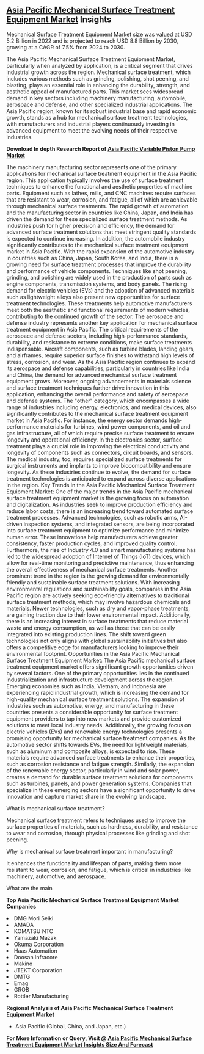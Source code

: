 <h2><a href="https://www.verifiedmarketreports.com/download-sample/?rid=435386&amp;utm_source=Github-Feb&amp;utm_medium=219" target="_blank">Asia Pacific Mechanical Surface Treatment Equipment Market</a> Insights</h2><p>Mechanical Surface Treatment Equipment Market size was valued at USD 5.2 Billion in 2022 and is projected to reach USD 8.8 Billion by 2030, growing at a CAGR of 7.5% from 2024 to 2030.</p><p><p>The Asia Pacific Mechanical Surface Treatment Equipment Market, particularly when analyzed by application, is a critical segment that drives industrial growth across the region. Mechanical surface treatment, which includes various methods such as grinding, polishing, shot peening, and blasting, plays an essential role in enhancing the durability, strength, and aesthetic appeal of manufactured parts. This market sees widespread demand in key sectors including machinery manufacturing, automobile, aerospace and defense, and other specialized industrial applications. The Asia Pacific region, known for its robust industrial base and rapid economic growth, stands as a hub for mechanical surface treatment technologies, with manufacturers and industrial players continuously investing in advanced equipment to meet the evolving needs of their respective industries. <p><strong>Download In depth Research Report of <a href="https://www.verifiedmarketreports.com/download-sample/?rid=236118&amp;utm_source=Pulse-Dec&amp;utm_medium=219" target="_blank">Asia Pacific Variable Piston Pump Market</a></strong></p> The machinery manufacturing sector represents one of the primary applications for mechanical surface treatment equipment in the Asia Pacific region. This application typically involves the use of surface treatment techniques to enhance the functional and aesthetic properties of machine parts. Equipment such as lathes, mills, and CNC machines require surfaces that are resistant to wear, corrosion, and fatigue, all of which are achievable through mechanical surface treatments. The rapid growth of automation and the manufacturing sector in countries like China, Japan, and India has driven the demand for these specialized surface treatment methods. As industries push for higher precision and efficiency, the demand for advanced surface treatment solutions that meet stringent quality standards is expected to continue increasing. In addition, the automobile industry significantly contributes to the mechanical surface treatment equipment market in Asia Pacific. With the rapid expansion of the automotive industry in countries such as China, Japan, South Korea, and India, there is a growing need for surface treatment processes that improve the durability and performance of vehicle components. Techniques like shot peening, grinding, and polishing are widely used in the production of parts such as engine components, transmission systems, and body panels. The rising demand for electric vehicles (EVs) and the adoption of advanced materials such as lightweight alloys also present new opportunities for surface treatment technologies. These treatments help automotive manufacturers meet both the aesthetic and functional requirements of modern vehicles, contributing to the continued growth of the sector. The aerospace and defense industry represents another key application for mechanical surface treatment equipment in Asia Pacific. The critical requirements of the aerospace and defense sectors, including high-performance standards, durability, and resistance to extreme conditions, make surface treatments indispensable. Aircraft components, such as turbine blades, landing gears, and airframes, require superior surface finishes to withstand high levels of stress, corrosion, and wear. As the Asia Pacific region continues to expand its aerospace and defense capabilities, particularly in countries like India and China, the demand for advanced mechanical surface treatment equipment grows. Moreover, ongoing advancements in materials science and surface treatment techniques further drive innovation in this application, enhancing the overall performance and safety of aerospace and defense systems. The "other" category, which encompasses a wide range of industries including energy, electronics, and medical devices, also significantly contributes to the mechanical surface treatment equipment market in Asia Pacific. For instance, the energy sector demands high-performance materials for turbines, wind power components, and oil and gas infrastructure, all of which require precise surface treatment to ensure longevity and operational efficiency. In the electronics sector, surface treatment plays a crucial role in improving the electrical conductivity and longevity of components such as connectors, circuit boards, and sensors. The medical industry, too, requires specialized surface treatments for surgical instruments and implants to improve biocompatibility and ensure longevity. As these industries continue to evolve, the demand for surface treatment technologies is anticipated to expand across diverse applications in the region. Key Trends in the Asia Pacific Mechanical Surface Treatment Equipment Market: One of the major trends in the Asia Pacific mechanical surface treatment equipment market is the growing focus on automation and digitalization. As industries seek to improve production efficiency and reduce labor costs, there is an increasing trend toward automated surface treatment processes. Advanced technologies, such as robotic arms, AI-driven inspection systems, and integrated sensors, are being incorporated into surface treatment equipment to optimize performance and minimize human error. These innovations help manufacturers achieve greater consistency, faster production cycles, and improved quality control. Furthermore, the rise of Industry 4.0 and smart manufacturing systems has led to the widespread adoption of Internet of Things (IoT) devices, which allow for real-time monitoring and predictive maintenance, thus enhancing the overall effectiveness of mechanical surface treatments. Another prominent trend in the region is the growing demand for environmentally friendly and sustainable surface treatment solutions. With increasing environmental regulations and sustainability goals, companies in the Asia Pacific region are actively seeking eco-friendly alternatives to traditional surface treatment methods, which may involve hazardous chemicals and materials. Newer technologies, such as dry and vapor-phase treatments, are gaining traction due to their lower environmental impact. Additionally, there is an increasing interest in surface treatments that reduce material waste and energy consumption, as well as those that can be easily integrated into existing production lines. The shift toward green technologies not only aligns with global sustainability initiatives but also offers a competitive edge for manufacturers looking to improve their environmental footprint. Opportunities in the Asia Pacific Mechanical Surface Treatment Equipment Market: The Asia Pacific mechanical surface treatment equipment market offers significant growth opportunities driven by several factors. One of the primary opportunities lies in the continued industrialization and infrastructure development across the region. Emerging economies such as India, Vietnam, and Indonesia are experiencing rapid industrial growth, which is increasing the demand for high-quality mechanical surface treatment solutions. The expansion of industries such as automotive, energy, and manufacturing in these countries presents a considerable opportunity for surface treatment equipment providers to tap into new markets and provide customized solutions to meet local industry needs. Additionally, the growing focus on electric vehicles (EVs) and renewable energy technologies presents a promising opportunity for mechanical surface treatment companies. As the automotive sector shifts towards EVs, the need for lightweight materials, such as aluminum and composite alloys, is expected to rise. These materials require advanced surface treatments to enhance their properties, such as corrosion resistance and fatigue strength. Similarly, the expansion of the renewable energy sector, particularly in wind and solar power, creates a demand for durable surface treatment solutions for components such as turbines, panels, and power generation systems. Companies that specialize in these emerging sectors have a significant opportunity to drive innovation and capture market share in the evolving landscape. <p>What is mechanical surface treatment? </p> <p>Mechanical surface treatment refers to techniques used to improve the surface properties of materials, such as hardness, durability, and resistance to wear and corrosion, through physical processes like grinding and shot peening. </p> <p>Why is mechanical surface treatment important in manufacturing? </p> <p>It enhances the functionality and lifespan of parts, making them more resistant to wear, corrosion, and fatigue, which is critical in industries like machinery, automotive, and aerospace. </p> <p>What are the main</p><p><strong>Top Asia Pacific Mechanical Surface Treatment Equipment Market Companies</strong></p><div data-test-id=""><p><li>DMG Mori Seiki</li><li> AMADA</li><li> KOMATSU NTC</li><li> Yamazaki Mazak</li><li> Okuma Corporation</li><li> Haas Automation</li><li> Doosan Infracore</li><li> Makino</li><li> JTEKT Corporation</li><li> DMTG</li><li> Emag</li><li> GROB</li><li> Rottler Manufacturing</li></p><div><strong>Regional Analysis of&nbsp;Asia Pacific Mechanical Surface Treatment Equipment Market</strong></div><ul><li dir="ltr"><p dir="ltr">Asia Pacific (Global, China, and Japan, etc.)</p></li></ul><p><strong>For More Information or Query, Visit @&nbsp;</strong><strong><a href="https://www.verifiedmarketreports.com/product/mechanical-surface-treatment-equipment-market/?utm_source=Github-Feb&amp;utm_medium=219" target="_blank">Asia Pacific Mechanical Surface Treatment Equipment Market Insights Size And Forecast</a></strong></p></div><h2>&nbsp;</h2><div data-test-id="">&nbsp;</div>
